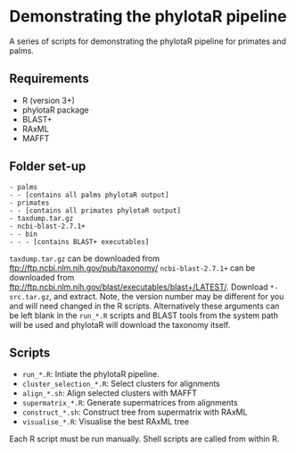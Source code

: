 # Demonstrating the phylotaR pipeline
A series of scripts for demonstrating the phylotaR pipeline for primates and palms.

## Requirements
- R (version 3+)
- phylotaR package
- BLAST+
- RAxML
- MAFFT

## Folder set-up
```
- palms
- - [contains all palms phylotaR output]
- primates
- - [contains all primates phylotaR output]
- taxdump.tar.gz
- ncbi-blast-2.7.1+
- - bin
- - - [contains BLAST+ executables]
```

`taxdump.tar.gz` can be downloaded from ftp://ftp.ncbi.nlm.nih.gov/pub/taxonomy/
`ncbi-blast-2.7.1+` can be downloaded from ftp://ftp.ncbi.nlm.nih.gov/blast/executables/blast+/LATEST/. Download `*-src.tar.gz`, and extract. Note, the version number may be different for you and will need changed in the R scripts. Alternatively these arguments can be left blank in the `run_*.R` scripts and BLAST tools from the system path will be used and phylotaR will download the taxonomy itself.

## Scripts
- `run_*.R`: Intiate the phylotaR pipeline.
- `cluster_selection_*.R`: Select clusters for alignments
- `align_*.sh`: Align selected clusters with MAFFT
- `supermatrix_*.R`: Generate supermatrices from alignments
- `construct_*.sh`: Construct tree from supermatrix with RAxML
- `visualise_*.R`: Visualise the best RAxML tree

Each R script must be run manually. Shell scripts are called from within R.
